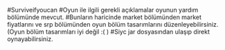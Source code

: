 #Surviveifyoucan
#Oyun ile ilgili gerekli açıklamalar oyunun yardım bölümünde mevcut.
#Bunların haricinde market bölümünden market fiyatlarını ve srp bölümünden oyun bölüm tasarımlarını düzenleyebilirsiniz.(Oyun bölüm tasarımları iyi değil :( )
#Siyc jar dosyasından ulaşıp direkt oynayabilirsiniz.
